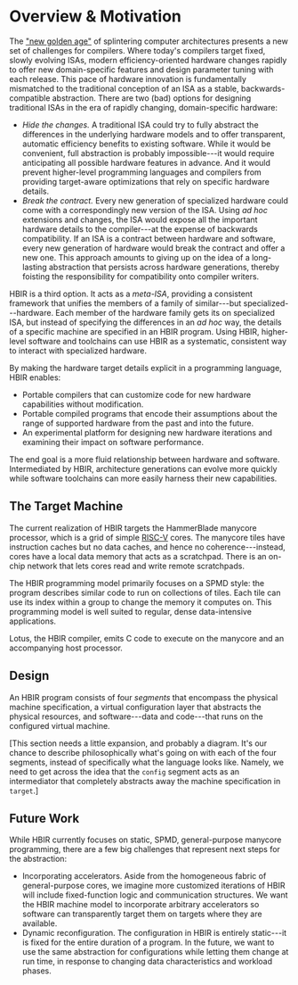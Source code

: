 Overview & Motivation
=====================

The ["new golden age"][ga] of splintering computer architectures presents a new set of challenges for compilers.
Where today's compilers target fixed, slowly evolving ISAs,
modern efficiency-oriented hardware changes rapidly to offer new domain-specific features and design parameter tuning with each release.
This pace of hardware innovation is fundamentally mismatched to the traditional conception of an ISA as a stable, backwards-compatible abstraction.
There are two (bad) options for designing traditional ISAs in the era of rapidly changing, domain-specific hardware:

- *Hide the changes.*
  A traditional ISA could try to fully abstract the differences in the underlying hardware models and to offer transparent, automatic efficiency benefits to existing software.
  While it would be convenient, full abstraction is probably impossible---it would require anticipating all possible hardware features in advance.
  And it would prevent higher-level programming languages and compilers from providing target-aware optimizations that rely on specific hardware details.
- *Break the contract.*
  Every new generation of specialized hardware could come with a correspondingly new version of the ISA.
  Using *ad hoc* extensions and changes, the ISA would expose all the important hardware details to the compiler---at the expense of backwards compatibility.
  If an ISA is a contract between hardware and software, every new generation of hardware would break the contract and offer a new one.
  This approach amounts to giving up on the idea of a long-lasting abstraction that persists across hardware generations, thereby foisting the responsibility for compatibility onto compiler writers.

HBIR is a third option.
It acts as a *meta-ISA*, providing a consistent framework that unifies the members of a family of similar---but specialized---hardware.
Each member of the hardware family gets its on specialized ISA, but instead of specifying the differences in an *ad hoc* way, the details of a specific machine are specified in an HBIR program.
Using HBIR, higher-level software and toolchains can use HBIR as a systematic, consistent way to interact with specialized hardware.

By making the hardware target details explicit in a programming language, HBIR enables:

- Portable compilers that can customize code for new hardware capabilities without modification.
- Portable compiled programs that encode their assumptions about the range of supported hardware from the past and into the future.
- An experimental platform for designing new hardware iterations and examining their impact on software performance.

The end goal is a more fluid relationship between hardware and software.
Intermediated by HBIR, architecture generations can evolve more quickly while software toolchains can more easily harness their new capabilities.

[ga]: https://cacm.acm.org/magazines/2019/2/234352-a-new-golden-age-for-computer-architecture/fulltext


The Target Machine
------------------

The current realization of HBIR targets the HammerBlade manycore processor, which is a grid of simple [RISC-V][] cores.
The manycore tiles have instruction caches but no data caches, and hence no coherence---instead, cores have a local data memory that acts as a scratchpad.
There is an on-chip network that lets cores read and write remote scratchpads.

The HBIR programming model primarily focuses on a SPMD style:
the program describes similar code to run on collections of tiles.
Each tile can use its index within a group to change the memory it computes on.
This programming model is well suited to regular, dense data-intensive applications.

Lotus, the HBIR compiler, emits C code to execute on the manycore and an accompanying host processor.

[risc-v]: https://riscv.org


Design
------

An HBIR program consists of four *segments* that encompass the physical machine specification, a virtual configuration layer that abstracts the physical resources, and software---data and code---that runs on the configured virtual machine.

[This section needs a little expansion, and probably a diagram.
It's our chance to describe philosophically what's going on with each of the four segments, instead of specifically what the language looks like.
Namely, we need to get across the idea that the `config` segment acts as an intermediator that completely abstracts away the machine specification in `target`.]


Future Work
-----------

While HBIR currently focuses on static, SPMD, general-purpose manycore programming, there are a few big challenges that represent next steps for the abstraction:

- Incorporating accelerators.
  Aside from the homogeneous fabric of general-purpose cores, we imagine more customized iterations of HBIR will include fixed-function logic and communication structures.
  We want the HBIR machine model to incorporate arbitrary accelerators so software can transparently target them on targets where they are available.
- Dynamic reconfiguration.
  The configuration in HBIR is entirely static---it is fixed for the entire duration of a program.
  In the future, we want to use the same abstraction for configurations while letting them change at run time, in response to changing data characteristics and workload phases.
